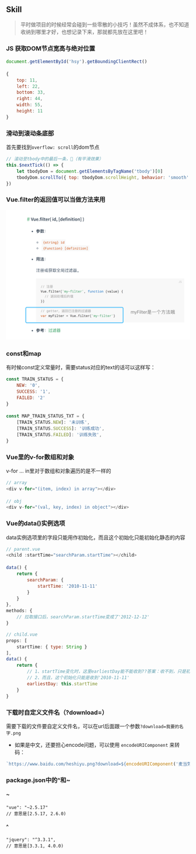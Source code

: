## Skill
> 平时做项目的时候经常会碰到一些零散的小技巧！虽然不成体系，也不知道收纳到哪里才好，也想记录下来，那就都先放在这里吧！

### JS 获取DOM节点宽高与绝对位置
```js
document.getElementById('hsy').getBoundingClientRect()

{
    top: 11,
    left: 22,
    bottom: 33,
    right: 44,
    width: 55,
    height: 11
}
```

### 滑动到滚动条底部
首先要找到`overflow: scroll`的dom节点
```js
// 滚动至tbody中的最后一条，（有平滑效果）
this.$nextTick(() => {
    let tbodyDom = document.getElementsByTagName('tbody')[0]
    tbodyDom.scrollTo({ top: tbodyDom.scrollHeight, behavior: 'smooth' })
})
```

### Vue.filter的返回值可以当做方法来用
![alt](./img/skill-1.png)

### const和map
有时候const定义常量时，需要status对应的text的话可以这样写：
```js
const TRAIN_STATUS = {
    NEW: '0',
    SUCCESS: '1',
    FAILED: '2'
}

const MAP_TRAIN_STATUS_TXT = {
    [TRAIN_STATUS.NEW]: '未训练',
    [TRAIN_STATUS.SUCCESS]: '训练成功',
    [TRAIN_STATUS.FAILED]: '训练失败',
}
```

### Vue里的v-for数组和对象
v-for ... in里对于数组和对象遍历的是不一样的
```js
// array
<div v-for="(item, index) in array"></div>

// obj
<div v-for="(val, key, index) in object"></div>
```

### Vue的data()实例选项
data实例选项里的字段只能用作初始化，而且这个初始化只能初始化静态的内容
```js
// parent.vue
<child :startTime="searchParam.startTime"></child>

data() {
    return {
        searchParam: {
            startTime: '2010-11-11'
        }
    }
},
methods: {
    // 拉取接口后，searchParam.startTime变成了'2012-12-12'
}


```

```js
// child.vue
props: [
    startTime: { type: String }
],
data() {
    return {
        // 1、startTime变化时，这里earliestDay能不能收到??答案：收不到，只是初始化
        // 2、而且，这个初始化只能是收到'2010-11-11'
        earliestDay: this.startTime
    }
}
```

### 下载时自定义文件名（?download=）
需要下载的文件要自定义文件名，可以在url后面跟一个参数`?download=我要的名字.png`

 - 如果是中文，还要担心encode问题，可以使用 `encodeURIComponent` 来转码：
```js
`https://www.baidu.com/heshiyu.png?download=${encodeURIComponent('麦当劳.png')}`
```

### package.json中的^和~
#### ~
    "vue": "~2.5.17"
    // 意思是[2.5.17, 2.6.0)

#### ^
    "jquery": "^3.3.1",
    // 意思是[3.3.1, 4.0.0)


